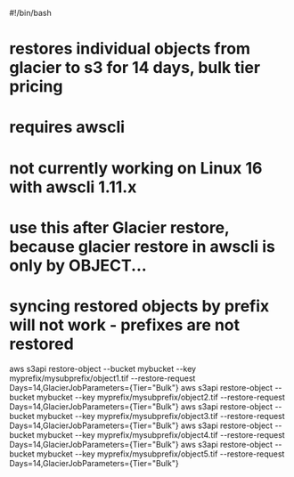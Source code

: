 #!/bin/bash

# restores individual objects from glacier to s3 for 14 days, bulk tier pricing
# requires awscli 
# not currently working on Linux 16 with awscli 1.11.x
# use this after Glacier restore, because glacier restore in awscli is only by OBJECT...
# syncing restored objects by prefix will not work - prefixes are not restored 

aws s3api restore-object --bucket mybucket --key myprefix/mysubprefix/object1.tif --restore-request Days=14,GlacierJobParameters={Tier="Bulk"}
aws s3api restore-object --bucket mybucket --key myprefix/mysubprefix/object2.tif --restore-request Days=14,GlacierJobParameters={Tier="Bulk"}
aws s3api restore-object --bucket mybucket --key myprefix/mysubprefix/object3.tif --restore-request Days=14,GlacierJobParameters={Tier="Bulk"}
aws s3api restore-object --bucket mybucket --key myprefix/mysubprefix/object4.tif --restore-request Days=14,GlacierJobParameters={Tier="Bulk"}
aws s3api restore-object --bucket mybucket --key myprefix/mysubprefix/object5.tif --restore-request Days=14,GlacierJobParameters={Tier="Bulk"}